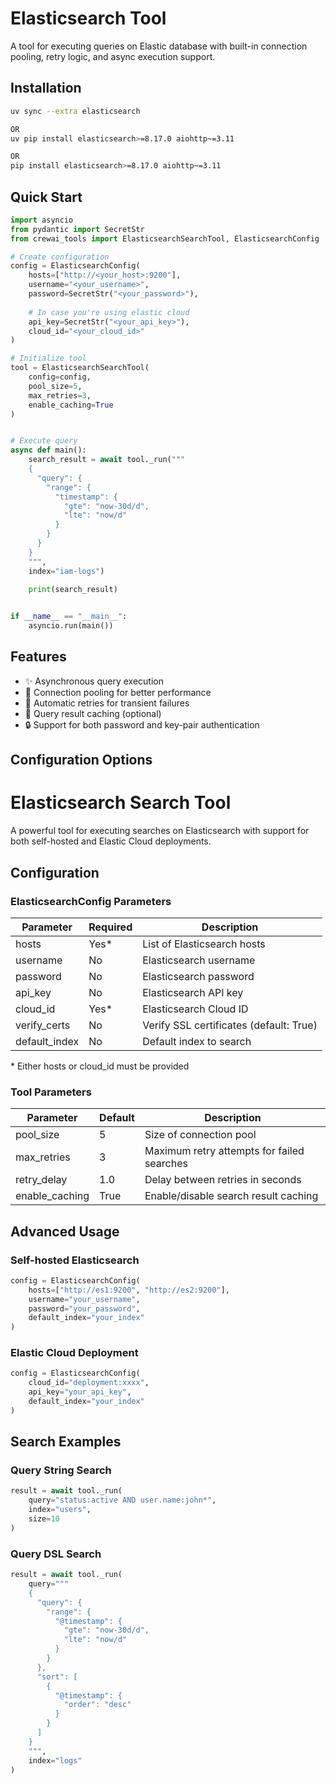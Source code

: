 # Elasticsearch Tool

A tool for executing queries on Elastic database with built-in connection pooling, retry logic, and async execution support.

## Installation

```bash
uv sync --extra elasticsearch

OR 
uv pip install elasticsearch>=8.17.0 aiohttp~=3.11

OR 
pip install elasticsearch>=8.17.0 aiohttp~=3.11
```

## Quick Start

```python
import asyncio
from pydantic import SecretStr
from crewai_tools import ElasticsearchSearchTool, ElasticsearchConfig

# Create configuration
config = ElasticsearchConfig(
    hosts=["http://<your_host>:9200"],
    username="<your_username>",
    password=SecretStr("<your_password>"),
    
    # In case you're using elastic cloud
    api_key=SecretStr("<your_api_key>"),
    cloud_id="<your_cloud_id>"
)

# Initialize tool
tool = ElasticsearchSearchTool(
    config=config,
    pool_size=5,
    max_retries=3,
    enable_caching=True
)


# Execute query
async def main():
    search_result = await tool._run("""
    {
      "query": {
        "range": {
          "timestamp": {
            "gte": "now-30d/d",
            "lte": "now/d"
          }
        }
      }
    }
    """,
    index="iam-logs")
    
    print(search_result)


if __name__ == "__main__":
    asyncio.run(main())
```

## Features

- ✨ Asynchronous query execution
- 🚀 Connection pooling for better performance
- 🔄 Automatic retries for transient failures
- 💾 Query result caching (optional)
- 🔒 Support for both password and key-pair authentication

## Configuration Options
# Elasticsearch Search Tool

A powerful tool for executing searches on Elasticsearch with support for both self-hosted and Elastic Cloud deployments.

## Configuration

### ElasticsearchConfig Parameters

| Parameter | Required | Description |
|-----------|----------|-------------|
| hosts | Yes* | List of Elasticsearch hosts |
| username | No | Elasticsearch username |
| password | No | Elasticsearch password |
| api_key | No | Elasticsearch API key |
| cloud_id | Yes* | Elasticsearch Cloud ID |
| verify_certs | No | Verify SSL certificates (default: True) |
| default_index | No | Default index to search |

\* Either hosts or cloud_id must be provided

### Tool Parameters

| Parameter | Default | Description |
|-----------|---------|-------------|
| pool_size | 5 | Size of connection pool |
| max_retries | 3 | Maximum retry attempts for failed searches |
| retry_delay | 1.0 | Delay between retries in seconds |
| enable_caching | True | Enable/disable search result caching |

## Advanced Usage

### Self-hosted Elasticsearch

```python
config = ElasticsearchConfig(
    hosts=["http://es1:9200", "http://es2:9200"],
    username="your_username",
    password="your_password",
    default_index="your_index"
)
```

### Elastic Cloud Deployment

```python
config = ElasticsearchConfig(
    cloud_id="deployment:xxxx",
    api_key="your_api_key",
    default_index="your_index"
)
```

## Search Examples

### Query String Search

```python
result = await tool._run(
    query="status:active AND user.name:john*",
    index="users",
    size=10
)
```

### Query DSL Search

```python
result = await tool._run(
    query="""
    {
      "query": {
        "range": {
          "@timestamp": {
            "gte": "now-30d/d",
            "lte": "now/d"
          }
        }
      },
      "sort": [
        {
          "@timestamp": {
            "order": "desc"
          }
        }
      ]
    }
    """,
    index="logs"
)
```